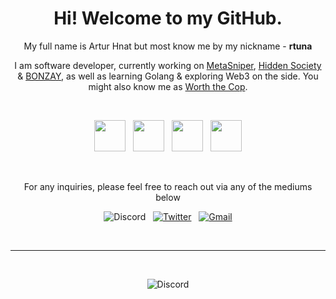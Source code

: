 <h1 align="center"> Hi! Welcome to my GitHub. </h1>
<p align="center">My full name is Artur Hnat but most know me by my nickname - <b>rtuna</b><p>
<p align="center">I am software developer, currently working on <a href="https://twitter.com/Metasniper_app">MetaSniper</a>, <a href="https://twitter.com/ahiddensociety">Hidden Society</a> & <a href="https://twitter.com/bonzayio">BONZAY</a>, as well as learning Golang & exploring Web3 on the side. You might also know me as <a href="https://www.instagram.com/worth_the_cop/">Worth the Cop</a>.<p>
<br>
<p align="center">
  <a href="https://twitter.com/Metasniper_app"><img width=50 src="https://i.imgur.com/KzWxKw0.png"></a>&nbsp;&nbsp;
  <a href="https://twitter.com/ahiddensociety"><img width=50 src="https://i.imgur.com/0wvivgg.png"></a>&nbsp;&nbsp;
  <a href="https://www.instagram.com/worth_the_cop/"><img width=50 src="https://i.imgur.com/1mgwJEv.png"></a>&nbsp;&nbsp;
  <a href="https://twitter.com/bonzayio"><img width=50 src="https://i.imgur.com/mrIOGzN.png"></a>
</p>
<br>

<p align="center">For any inquiries, please feel free to reach out via any of the mediums below<p>

<p align="center">
  <a><img src="https://img.shields.io/badge/rtuna%234321-17213A?style=flat&logo=discord&logoColor=white" alt="Discord"></a>&nbsp;&nbsp;
  <a href="https://twitter.com/rtunazzz" target="_blank"><img src="https://img.shields.io/badge/@rtunazzz-%230077B5.svg?&style=flat&logo=twitter&logoColor=white&link=https://twitter.com/rtunazzz" alt="Twitter"></a>&nbsp;&nbsp;
  <a href="mailto:rtunaboss@gmail.com" target="_blank"><img src="https://img.shields.io/badge/-rtunaboss@gmail.com-c14438?style=flat&logo=Gmail&logoColor=white&link=mailto:rtunaboss@gmail.com" alt="Gmail"></a>
</p>
<br>

***

&nbsp;&nbsp;
<p align="center">
  <a><img src="https://github-readme-stats.vercel.app/api/top-langs/?username=rtunazzz&layout=compact" alt="Discord"></a>
</p>
